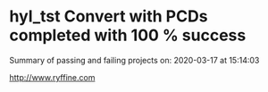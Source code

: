 # hyl_tst Convert with PCDs completed with 100 % success

Summary of passing and failing projects on: 2020-03-17 at 15:14:03

http://www.ryffine.com
